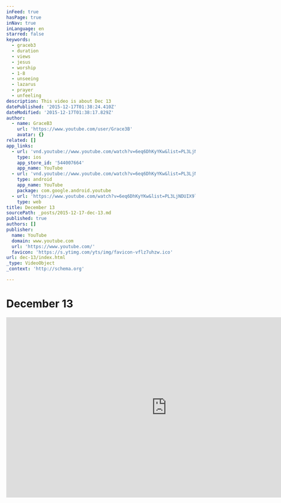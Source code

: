 ```yaml
---
inFeed: true
hasPage: true
inNav: true
inLanguage: en
starred: false
keywords:
  - graceb3
  - duration
  - views
  - jesus
  - worship
  - 1-8
  - unseeing
  - lazarus
  - prayer
  - unfeeling
description: This video is about Dec 13
datePublished: '2015-12-17T01:38:24.410Z'
dateModified: '2015-12-17T01:38:17.829Z'
author:
  - name: GraceB3
    url: 'https://www.youtube.com/user/Grace3B'
    avatar: {}
related: []
app_links:
  - url: 'vnd.youtube://www.youtube.com/watch?v=6eq6DhKyYKw&list=PL3LjNDUIX9lFuX1gAW6AdHlv8sydqqgR4&index=1&feature=applinks'
    type: ios
    app_store_id: '544007664'
    app_name: YouTube
  - url: 'vnd.youtube://www.youtube.com/watch?v=6eq6DhKyYKw&list=PL3LjNDUIX9lFuX1gAW6AdHlv8sydqqgR4&index=1&feature=applinks'
    type: android
    app_name: YouTube
    package: com.google.android.youtube
  - url: 'https://www.youtube.com/watch?v=6eq6DhKyYKw&list=PL3LjNDUIX9lFuX1gAW6AdHlv8sydqqgR4&index=1&feature=applinks'
    type: web
title: December 13
sourcePath: _posts/2015-12-17-dec-13.md
published: true
authors: []
publisher:
  name: YouTube
  domain: www.youtube.com
  url: 'https://www.youtube.com/'
  favicon: 'https://s.ytimg.com/yts/img/favicon-vflz7uhzw.ico'
url: dec-13/index.html
_type: VideoObject
_context: 'http://schema.org'

---
```

# December 13

<iframe src="https://cdn.embedly.com/widgets/media.html?src=https%3A%2F%2Fwww.youtube.com%2Fembed%2Fvideoseries%3Flist%3DPL3LjNDUIX9lFuX1gAW6AdHlv8sydqqgR4&amp;url=https%3A%2F%2Fwww.youtube.com%2Fwatch%3Fv%3D6eq6DhKyYKw%26index%3D1%26list%3DPL3LjNDUIX9lFuX1gAW6AdHlv8sydqqgR4&amp;image=https%3A%2F%2Fi.ytimg.com%2Fvi%2F6eq6DhKyYKw%2Fhqdefault.jpg&amp;key=b7d04c9b404c499eba89ee7072e1c4f7&amp;type=text%2Fhtml&amp;schema=youtube" width="854" height="480" scrolling="no" frameborder="0" allowfullscreen="allowfullscreen" style=""></iframe>